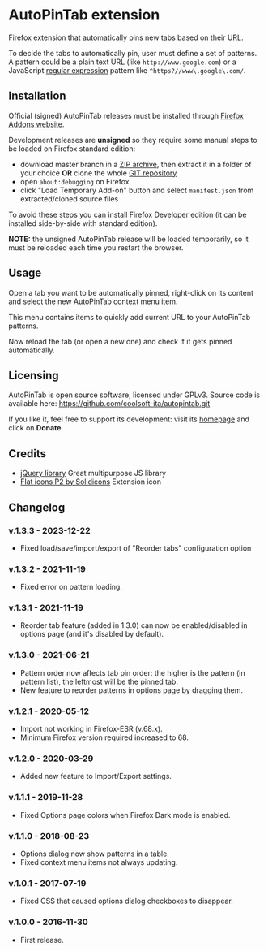 # AutoPinTab extension

Firefox extension that automatically pins new tabs based on their URL.

To decide the tabs to automatically pin, user must define a set of patterns.
A pattern could be a plain text URL (like `http://www.google.com`) or a
JavaScript [regular expression](https://developer.mozilla.org/en-US/docs/Web/JavaScript/Guide/Regular_Expressions#Writing_a_regular_expression_pattern)
pattern like `^https?//www\.google\.com/`.

## Installation

Official (signed) AutoPinTab releases must be installed through
[Firefox Addons website](https://addons.mozilla.org/firefox/addon/autopintab/).

Development releases are **unsigned** so they require some manual steps to be loaded on Firefox standard edition:

- download master branch in a [ZIP archive](https://github.com/coolsoft-ita/autopintab/archive/master.zip), then extract it in a folder of your choice **OR** clone the whole [GIT repository](https://github.com/coolsoft-ita/autopintab.git)
- open `about:debugging` on Firefox
- click "Load Temporary Add-on" button and select `manifest.json` from extracted/cloned source files

To avoid these steps you can install Firefox Developer edition
(it can be installed side-by-side with standard edition).

**NOTE:** the unsigned AutoPinTab release will be loaded temporarily,
so it must be reloaded each time you restart the browser.

## Usage

Open a tab you want to be automatically pinned, right-click on its content and
select the new AutoPinTab context menu item.

This menu contains items to quickly add current URL to your AutoPinTab patterns.

Now reload the tab (or open a new one) and check if it gets pinned automatically.

## Licensing

AutoPinTab is open source software, licensed under GPLv3.
Source code is available here: https://github.com/coolsoft-ita/autopintab.git

If you like it, feel free to support its development:
visit its [homepage](http://coolsoft.altervista.org/autopintab) and click on **Donate**.

## Credits

- [jQuery library](https://jquery.com)
  Great multipurpose JS library
- [Flat icons P2 by Solidicons](http://www.myiconfinder.com/icon/color-colour-svg-png-eps-base-isoicons-map-marker-pin-thumb-push-workspace-thumb-pin/1110)
  Extension icon

## Changelog

### v.1.3.3 - 2023-12-22

- Fixed load/save/import/export of "Reorder tabs" configuration option

### v.1.3.2 - 2021-11-19

- Fixed error on pattern loading.

### v.1.3.1 - 2021-11-19

- Reorder tab feature (added in 1.3.0) can now be enabled/disabled in options page (and it's disabled by default).

### v.1.3.0 - 2021-06-21

- Pattern order now affects tab pin order: the higher is the pattern (in pattern list), the leftmost will be the pinned tab.
- New feature to reorder patterns in options page by dragging them.

### v.1.2.1 - 2020-05-12

- Import not working in Firefox-ESR (v.68.x).
- Minimum Firefox version required increased to 68.

### v.1.2.0 - 2020-03-29

- Added new feature to Import/Export settings.

### v.1.1.1 - 2019-11-28

- Fixed Options page colors when Firefox Dark mode is enabled.

### v.1.1.0 - 2018-08-23

- Options dialog now show patterns in a table.
- Fixed context menu items not always updating.

### v.1.0.1 - 2017-07-19

- Fixed CSS that caused options dialog checkboxes to disappear.

### v.1.0.0 - 2016-11-30

- First release.
